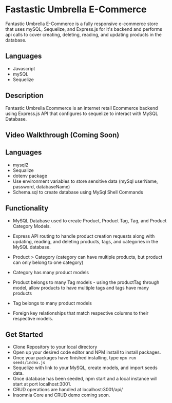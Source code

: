 # Fastastic Umbrella E-Commerce

Fantastic Umbrella E-Commerce is a fully responsive e-commerce store that uses mySQL, Sequelize, and Express.js for it's backend and performs api calls to cover creating, deleting, reading, and updating products in the database. 

## Languages
* Javascript
* mySQL
* Sequelize

## Description
Fantastic Umbrella Ecommerce is an internet retail Ecommerce backend using Express.js API that configures to sequelize to interact with MySQL Database. 

## Video Walkthrough (Coming Soon)

## Languages
* mysql2
* Sequalize
* dotenv package
* Use environment variables to store sensitive data (mySql userName, password, databaseName)
* Schema.sql to create database using MySql Shell Commands

## Functionality
* MySQL Database used to create Product, Product Tag, Tag, and Product Category Models.

* Express API routing to handle product creation requests along with updating, reading, and deleting products, tags, and categories in the MySQL database.

* Product > Category (category can have multiple products, but product can only belong to one category)

* Category has many product models

* Product belongs to many Tag models - using the productTag through model, allow products to have multiple tags and tags have many products

* Tag belongs to many product models

* Foreign key relationships that match respective columns to their respective models.

## Get Started
* Clone Repository to your local directory
* Open up your desired code editor and NPM install to install packages.
* Once your packages have finished installing, type `npm run seeds/index.js`
* Sequelize with link to your MySQL, create models, and import seeds data.
* Once database has been seeded, npm start and a local instance will start at port localhost:3001.
* CRUD operations are handled at localhost:3001/api/
* Insomnia Core and CRUD demo coming soon.

